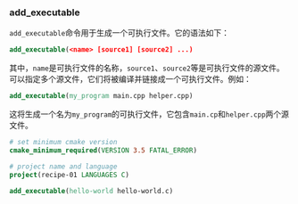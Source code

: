 ### add_executable
`add_executable`命令用于生成一个可执行文件。它的语法如下：
```cmake
add_executable(<name> [source1] [source2] ...)
```
其中，`name`是可执行文件的名称，`source1`、`source2`等是可执行文件的源文件。可以指定多个源文件，它们将被编译并链接成一个可执行文件。例如：
```cmake
add_executable(my_program main.cpp helper.cpp)
```
这将生成一个名为`my_program`的可执行文件，它包含`main.cp`和`helper.cpp`两个源文件。
```cmake
# set minimum cmake version
cmake_minimum_required(VERSION 3.5 FATAL_ERROR)

# project name and language
project(recipe-01 LANGUAGES C)

add_executable(hello-world hello-world.c)
```